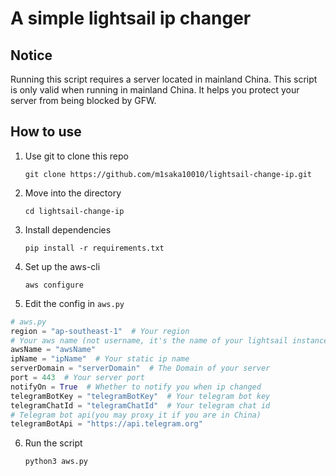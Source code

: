 # A simple lightsail ip changer

## Notice

Running this script requires a server located in mainland China. This script is only valid when running in mainland China. It helps you protect your server from being blocked by GFW.

## How to use

1. Use git to clone this repo

    `git clone https://github.com/m1saka10010/lightsail-change-ip.git`

2. Move into the directory

    `cd lightsail-change-ip`

3. Install dependencies

    `pip install -r requirements.txt`

4. Set up the aws-cli

    `aws configure`

5. Edit the config in `aws.py`

```python
# aws.py
region = "ap-southeast-1"  # Your region
# Your aws name (not username, it's the name of your lightsail instance)
awsName = "awsName"
ipName = "ipName"  # Your static ip name
serverDomain = "serverDomain"  # The Domain of your server
port = 443  # Your server port
notifyOn = True  # Whether to notify you when ip changed
telegramBotKey = "telegramBotKey"  # Your telegram bot key
telegramChatId = "telegramChatId"  # Your telegram chat id
# Telegram bot api(you may proxy it if you are in China)
telegramBotApi = "https://api.telegram.org"
```

6. Run the script

    `python3 aws.py`
